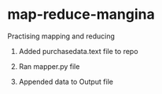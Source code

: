 # map-reduce-mangina
Practising mapping and reducing

1. Added purchasedata.text file to repo

2. Ran mapper.py file

3. Appended data to Output file